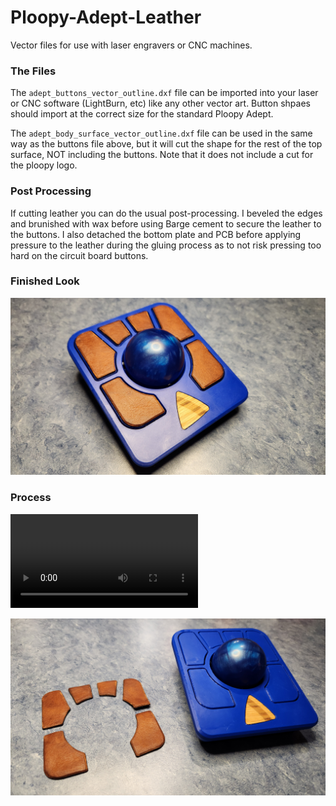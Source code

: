 # Ploopy-Adept-Leather
Vector files for use with laser engravers or CNC machines.

### The Files

The `adept_buttons_vector_outline.dxf` file can be imported into your laser or CNC software (LightBurn, etc) like any other vector art. Button shpaes should import at the correct size for the standard Ploopy Adept.

The `adept_body_surface_vector_outline.dxf` file can be used in the same way as the buttons file above, but it will cut the shape for the rest of the top surface, NOT including the buttons. Note that it does not include a cut for the ploopy logo.

### Post Processing

If cutting leather you can do the usual post-processing. I beveled the edges and brunished with wax before using Barge cement to secure the leather to the buttons. I also detached the bottom plate and PCB before applying pressure to the leather during the gluing process as to not risk pressing too hard on the circuit board buttons.

### Finished Look

![alt text](media/buttons_finished.jpg)

### Process

<video controls src="media/20250518_173405.mp4" title="Title"></video>

![alt text](media/buttons_cut_rough.jpg)